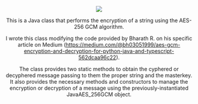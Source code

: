 <p align="center">
   <img src="https://github.com/0x003F/JavaAES_256GCM/assets/166497524/42e42647-711c-4ab3-a824-2fc3613beb8c">
</p>

<div text-align="justify" align="center">
This is a Java class that performs the encryption of a string using the AES-256 GCM algorithm.

I wrote this class modifying the code provided by Bharath R. on his specific article on Medium (https://medium.com/@bh03051999/aes-gcm-encryption-and-decryption-for-python-java-and-typescript-562dcaa96c22).

The class provides two static methods to obtain the cyphered or decyphered message passing to them the proper string and the masterkey.
It also provides the necessary methods and constructors to manage the encryption or decryption of a message using the previously-instantiated JavaAES_256GCM object.
</div>
